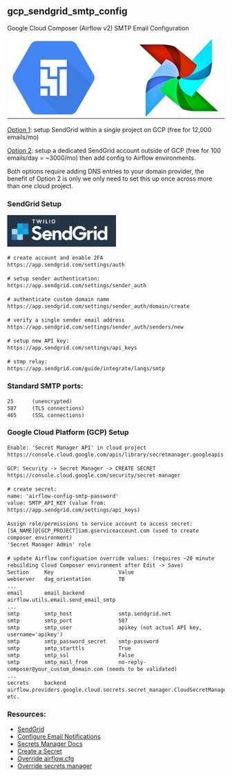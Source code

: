 ## gcp_sendgrid_smtp_config

Google Cloud Composer (Airflow v2) SMTP Email Configuration

<img src="./img/gcp_airflow.png">

[Option 1](https://console.cloud.google.com/marketplace/product/sendgrid-app/sendgrid-email): setup SendGrid within a single project on GCP (free for 12,000 emails/mo)

[Option 2](https://signup.sendgrid.com): setup a dedicated SendGrid account outside of GCP (free for 100 emails/day = ~3000/mo)
then add config to Airflow environments. 

Both options require adding DNS entries to your domain provider, the benefit of Option 2 is only we only need to set this up once across more than one cloud project. 


### SendGrid Setup

<img src="./img/sendgrid.png" width=50% height=50%>


```
# create account and enable 2FA
https://app.sendgrid.com/settings/auth

# setup sender authentication: 
https://app.sendgrid.com/settings/sender_auth

# authenticate custom domain name
https://app.sendgrid.com/settings/sender_auth/domain/create

# verify a single sender email address
https://app.sendgrid.com/settings/sender_auth/senders/new

# setup new API key: 
https://app.sendgrid.com/settings/api_keys

# stmp relay: 
https://app.sendgrid.com/guide/integrate/langs/smtp
```

### Standard SMTP ports: 
```
25      (unencrypted)
587     (TLS connections)
465     (SSL connections)
```

### Google Cloud Platform (GCP) Setup

```
Enable: 'Secret Manager API' in cloud project
https://console.cloud.google.com/apis/library/secretmanager.googleapis.com

GCP: Security -> Secret Manager -> CREATE SECRET
https://console.cloud.google.com/security/secret-manager

# create secret:
name: 'airflow-config-smtp-password'
value: SMTP_API_KEY (value from: https://app.sendgrid.com/settings/api_keys)

Assign role/permissions to service account to access secret: 
[SA_NAME]@[GCP_PROJECT]iam.gserviceaccount.com (used to create composer environment)
'Secret Manager Admin' role

# update Airflow configuation override values: (requires ~20 minute rebuilding Cloud Composer environment after Edit -> Save)
Section     Key                     Value
webserver   dag_orientation         TB
...
email       email_backend           airflow.utils.email.send_email_smtp
...
smtp        smtp_host               smtp.sendgrid.net
smtp        smtp_port               587
smtp        smtp_user               apikey (not actual API key, username='apikey')
smtp        smtp_password_secret    smtp-password
smtp        smtp_starttls           True
smtp        smtp_ssl                False
smtp        smtp_mail_from          no-reply-composer@your_custom_domain.com (needs to be validated)
...
secrets     backend                 airflow.providers.google.cloud.secrets.secret_manager.CloudSecretManagerBackend
etc.
```

### Resources:
* [SendGrid](https://sendgrid.com/)
* [Configure Email Notifications](https://cloud.google.com/composer/docs/configure-email)
* [Secrets Manager Docs](https://cloud.google.com/composer/docs/secret-manager)
* [Create a Secret](https://console.cloud.google.com/security/secret-manager)
* [Override airflow.cfg](https://cloud.google.com/composer/docs/overriding-airflow-configurations)
* [Override secrets manager](https://cloud.google.com/composer/docs/secret-manager)
